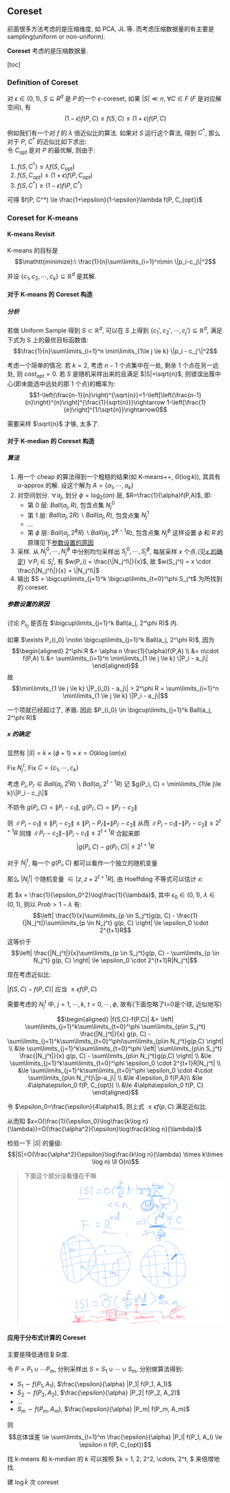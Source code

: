 ## Coreset

前面很多方法考虑的是压缩维度, 如 PCA, JL 等. 而考虑压缩数据量的有主要是 sampling(uniform or non-uniform).

**Coreset** 考虑的是压缩数据量. 

[toc]

### Definition of Coreset

对 $\epsilon \in (0,1)$, $S \subseteq R^d$ 是 $P$ 的一个 $\epsilon$-coreset, 如果 $|S| \ll n$, $\forall C\in F$ ($F$ 是对应解空间), 有
$$(1-\epsilon)f(P,C) \le f(S, C) \le (1+\epsilon) f(P,C)$$

例如我们有一个对 $f$ 的 $\lambda$ 倍近似比的算法. 如果对 $S$ 运行这个算法, 得到 $C^*$, 那么对于 $P$, $C^*$ 的近似比如下求出:  
令 $C_{opt}$ 是对 $P$ 的最优解, 则由于:
1. $f(S,C^*) \le \lambda f(S, C_{opt})$
2. $f(S, C_{opt}) \le (1+\epsilon) f(P, C_{opt})$
3. $f(S, C^*) \ge (1-\epsilon) f(P, C^*)$

可得 $f(P, C^*) \le \frac{1+\epsilon}{1-\epsilon}\lambda f(P, C_{opt})$

### Coreset for K-means

#### K-means Revisit

K-means 的目标是
$$\mathtt{minimize}:\ \frac{1}{n}\sum\limits_{i=1}^n\min \|p_i-c_j\|^2$$

并设 $\{c_1,c_2,\cdots, c_k\} \subseteq \mathbb{R}^d$ 是其解.

#### 对于 K-means 的 Coreset 构造

##### 分析

若做 Uniform Sample 得到 $S \subset \mathbb{R}^d$, 可以在 $S$ 上得到 $\{c_1', c_2',\cdots,c_j'\} \subseteq \mathbb{R}^d$, 满足下式为 S 上的最优目标函数值:
$$\frac{1}{n}\sum\limits_{i=1}^n \min\limits_{1\le j \le k} \|p_i - c_j'\|^2$$

考虑一个简单的情况: 若 $k=2$, 考虑 $n-1$ 个点集中在一处, 剩余 $1$ 个点在另一远处, 则 $cost_{opt}=0$. 若 $S$ 是随机采样出来的且满足 $|S|=\sqrt{n}$, 则错误出簇中心(即未能选中远处的那 1 个点)的概率为:
$$1-\left(\frac{n-1}{n}\right)^{\sqrt{n}}=1-\left[\left(\frac{n-1}{n}\right)^{n}\right]^{\frac{1}{sqrt{n}}}\rightarrow 1-\left[\frac{1}{e}\right]^{1/\sqrt{n}}\rightarrow0$$

需要采样 $\sqrt{n}$ 才够, 太多了.

#### 对于 K-median 的 Coreset 构造

##### 算法

1. 用一个 cheap 的算法得到一个粗糙的结果(如 K-means++, $\Theta(\log k))$, 其具有 $\alpha$-approx 的解. 设这个解为 $A=\{a_1,\cdots,a_k\}$
2. 对空间划分.
$\forall a_j$, 划分 $\phi = \log_2(\alpha n)$ 层, $R=\frac{1}{\alpha}f(P,A)$, 即:
    - 第 0 层: $Ball(a_j, R)$, 包含点集 $N_j^0$
    - 第 1 层: $Ball(a_j, 2R)\backslash Ball(a_j, R)$, 包含点集 $N_j^1$
    - ...
    - 第 $\phi$ 层: $Ball(a_j, 2^{\phi}R)\backslash Ball(a_j, 2^{\phi-1}R)$, 包含点集 $N_j^\phi$
    这样设置 $\phi$ 和 $R$ 的原理见下[参数设置的原因](#参数设置的原因)
3. 采样. 从 $N_j^0, \cdots, N_j^\phi$ 中分别均匀采样出 $S_j^0, \cdots, S_j^\phi$, 每层采样 $x$ 个点.(见[$x$ 的确定](#x-的确定))
    $\forall P_i \in S_j^l$, 有 $w(P_i) = \frac{\|N_j^l\|}{x}$, 故 $w(S_j^l) = x \cdot \frac{\|N_j^l\|}{x} = \|N_j^l\|$
4. 输出 $S = \bigcup\limits_{j=1}^k \bigcup\limits_{t=0}^\phi S_j^t$ 为所找到的 coreset.

##### 参数设置的原因

讨论 $P_{i_0}$ 是否在 $\bigcup\limits_{j=1}^k Ball(a_j, 2^\phi R)$ 内.

如果 $\exists P_{i_0} \notin \bigcup\limits_{j=1}^k Ball(a_j, 2^\phi R)$, 因为
$$\begin{aligned}
2^\phi R &= \alpha n \frac{1}{\alpha}f(P,A) \\
&= n\cdot f(P,A) \\
&= \sum\limits_{i=1}^n \min\limits_{1 \le j \le k} \|P_i - a_j\|
\end{aligned}$$
故 
$$\min\limits_{1 \le j \le k} \|P_{i_0} - a_j\| > 2^\phi R = \sum\limits_{i=1}^n \min\limits_{1 \le j \le k} \|P_i - a_j\|$$

一个项就已经超过了, 矛盾. 因此 $P_{i_0} \in \bigcup\limits_{j=1}^k Ball(a_j, 2^\phi R)$

##### $x$ 的确定

显然有 $|S|=k \times (\phi+1) \times x = O(k\log(\alpha n) x)$

Fix $N_j^t$, Fix $C=\{c_1,\cdots,c_k\}$

考虑 $P_i, P_{i'} \in Ball(a_j, 2^{t}R)\backslash Ball(a_j, 2^{t-1}R)$
记 $g(P_i, C) = \min\limits_{1\le j\le k}\|P_i - c_j\|$

不妨令 $g(P_i, C) = \|P_i - c_1\|$, $g(P_{i'}, C) = \|P_{i'} - c_2\|$

则 $\|P_i - c_1\| \le \|P_i - c_2\| \le \|P_i - P_{i'}\| + \|P_{i'} - c_2\|$
从而 $\|P_i - c_1\| - \|P_{i'} - c_2\| \le 2^{t+1}R$
同理 $\|P_{i'} - c_2\| - \|P_{i} - c_1\| \le 2^{t+1}R$
合起来即
$$\left| g(P_i, C) - g(P_{i'}, C) \right| \le 2^{t+1}R$$

对于 $N_j^t$, 每一个 $g(P_i, C)$ 都可以看作一个独立的随机变量


那么 $|N_j^t|$ 个随机变量 $\in [z, z + 2^{t+1}R]$, 由 Hoeffding 不等式可以估计 $x$:

若 $x = \frac{1}{\epsilon_0^2}\log\frac{1}{\lambda}$, 其中 $\epsilon_0 \in (0,1)$, $\lambda \in (0,1)$, 则以 $Prob > 1-\lambda$ 有:
$$\left| \frac{1}{x}\sum\limits_{p \in S_j^t}g(p, C) - \frac{1}{|N_j^t|}\sum\limits_{p \in N_j^t} g(p, C) \right| \le \epsilon_0 \cdot 2^{t+1}R$$
这等价于
$$\left| \frac{|N_j^t|}{x}\sum\limits_{p \in S_j^t}g(p, C) - \sum\limits_{p \in N_j^t} g(p, C) \right| \le \epsilon_0 \cdot 2^{t+1}R|N_j^t|$$

现在考虑近似比:

$|f(S,C)-f(P,C)|$ 应当 $\le \epsilon f(P,C)$

需要考虑的 $N_j^t$ 中, $j=1, \cdots, k$, $t = 0, \cdots,\phi$, 故有(下面忽略了t=0是个球, 近似地写)

$$\begin{aligned}
|f(S,C)-f(P,C)| &= \left| \sum\limits_{j=1}^k\sum\limits_{t=0}^\phi \sum\limits_{p\in S_j^t} \frac{|N_j^t|}{x} g(p, C) - \sum\limits_{j=1}^k\sum\limits_{t=0}^\phi\sum\limits_{p\in N_j^t}g(p,C) \right| \\
&\le \sum\limits_{j=1}^k\sum\limits_{t=0}^\phi \left| \sum\limits_{p\in S_j^t} \frac{|N_j^t|}{x} g(p, C) - \sum\limits_{p\in N_j^t}g(p,C) \right| \\
&\le \sum\limits_{j=1}^k\sum\limits_{t=0}^\phi \epsilon_0 \cdot 2^{t+1}R|N_j^t| \\
&\le \sum\limits_{j=1}^k\sum\limits_{t=0}^\phi \epsilon_0 \cdot 4\cdot \sum\limits_{p\in N_j^t}\|p-a_j\| \\
&\le 4\epsilon_0 f(P,A)\\
&\le 4\alpha\epsilon_0 f(P, C_{opt}) \\
&\le 4\alpha\epsilon_0 f(P, C)
\end{aligned}$$

令 $\epsilon_0=\frac{\epsilon}{4\alpha}$, 则上式 $\le \epsilon f(p,C)$ 满足近似比.

从而知 $x=O(\frac{1}{\epsilon_0}\log\frac{k\log n}{\lambda})=O(\frac{\alpha^2}{\epsilon}\log\frac{k\log n}{\lambda})$

检验一下 $|S|$ 的量级:
$$|S|=O(\frac{\alpha^2}{\epsilon}\log\frac{k\log n}{\lambda} \times k\times \log n) \ll O(n)$$

> 下面这个部分没看懂在干嘛
> ![](./image/8.coreset/end-of-coreset-for-k-median.png)


#### 应用于分布式计算的 Coreset

主要是降低通信复杂度.

令 $P=P_1\cup\cdots P_m$, 分别采样出 $S=S_1\cup\cdots\cup S_m$, 分别做算法得到:

- $S_1 \sim f(P_1, A_1)$, $\frac{\epsilon}{\alpha} |P_1| f(P_1, A_1)$
- $S_2 \sim f(P_2, A_2)$, $\frac{\epsilon}{\alpha} |P_2| f(P_2, A_2)$
- ...
- $S_m \sim f(P_m, A_m)$, $\frac{\epsilon}{\alpha} |P_m| f(P_m, A_m)$

则
$$总体误差 \le \sum\limits_{l=1}^m \frac{\epsilon}{\alpha} |P_l| f(P_l, A_l) \le \epsilon n f(P, C_{opt})$$

找 k-means 和 k-median 的 $k$ 可以按照 $k = 1, 2, 2^2, \cdots, 2^t, $ 来倍增地找.

建 $\log \widetilde{k}$ 次 coreset

